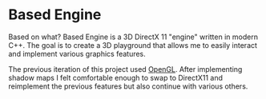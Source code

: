 # Based Engine

Based on what? Based Engine is a 3D DirectX 11 "engine" written in modern C++. The goal is to create a 3D playground that allows me to easily interact and implement various graphics features.

The previous iteration of this project used [OpenGL](https://github.com/matekdev/based-engine-opengl). After implementing shadow maps I felt comfortable enough to swap to DirectX11 and reimplement the previous features but also continue with various others.
